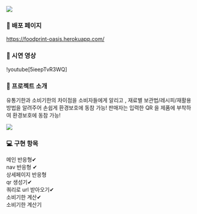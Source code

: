 ![](https://images.velog.io/images/6mn12j/post/fb485b05-7ddd-42e4-af3b-2132e1aa4bf4/logo.png) </br>
### 🏡 배포 페이지 
https://foodprint-oasis.herokuapp.com/


### 🎥 시연 영상 
!youtube[5ieepTvR3WQ]

### 📌 프로젝트 소개 
유통기한과 소비기한의 차이점을 소비자들에게 알리고 , 재료별 보관법/레시피/재활용방법을 알려주어 손쉽게 환경보호에 동참 가능!
판매자는 입력한 QR 을 제품에 부착하여 환경보호에 동참 가능!

![](https://images.velog.io/images/6mn12j/post/62e4d384-cade-435f-8274-27ec6771f25b/_____________720.png)

### 💻 구현 항목 
메인 반응형✔ </br>
nav 반응형 ✔ </br>
상세페이지 반응형 </br>
qr 생성기✔ </br>
쿼리로 url 받아오기✔ </br>
소비기한 계산✔ </br>
소비기한 계산기 </br>

